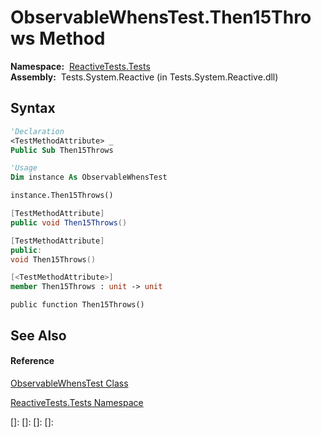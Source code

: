 # ObservableWhensTest.Then15Throws Method

**Namespace:**  [ReactiveTests.Tests](ReactiveTests.Tests\ReactiveTests.Tests.md)  
**Assembly:**  Tests.System.Reactive (in Tests.System.Reactive.dll)

## Syntax

```vb
'Declaration
<TestMethodAttribute> _
Public Sub Then15Throws
```

```vb
'Usage
Dim instance As ObservableWhensTest

instance.Then15Throws()
```

```csharp
[TestMethodAttribute]
public void Then15Throws()
```

```c++
[TestMethodAttribute]
public:
void Then15Throws()
```

```fsharp
[<TestMethodAttribute>]
member Then15Throws : unit -> unit 
```

```jscript
public function Then15Throws()
```

## See Also

#### Reference

[ObservableWhensTest Class](ObservableWhensTest\ObservableWhensTest.md)

[ReactiveTests.Tests Namespace](ReactiveTests.Tests\ReactiveTests.Tests.md)

[]: 
[]: 
[]: 
[]: 